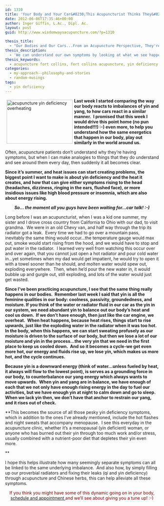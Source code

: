 ```yaml
---
id: 1310
title: 'Your Body and Your Car&#8230;This Acupuncturist Thinks They&#8217;re Not All that Different!'
date: 2012-06-06T17:35:46+00:00
author: Inger Giffin, L.Ac., Dipl. Ac.
layout: post
guid: http://www.wisdomwaysacupuncture.com/?p=1310

thesis_title:
  - "Our Bodies and Our Cars...From an Acupuncture Perspective, They're Really Not All that Different."
thesis_description:
  - 'We can understand our own symptoms by looking at what we see happening around us. This article compares Yin Deficiency to an overheating car. '
thesis_keywords:
  - acupuncture fort collins, fort collins acupuncture, yin deficiency
categories:
  - my-approach--philosophy-and-stories
  - random-musings
tags:
  - yin deficiency
---
```

<img src="https://origin.ih.constantcontact.com/fs085/1102844965003/img/113.jpg" alt="acupuncture yin deficiency overheating" width="216" height="143" align="left" border="0" hspace="5" vspace="5" />

**Last week I started comparing the way our body reacts to imbalances of yin and yang, to how cars react in a similar manner.  I promised that this week I would drive this point home (no pun intended!!!) :-) even more, to help you understand how the same energetics that happen in our body, play out similarly in the world around us.**

Often, acupuncture patients don&#8217;t understand why they&#8217;re having symptoms, but when I can make analogies to things that they do understand and see around them every day, then suddenly it all becomes clear.

**Since it&#8217;s summer, and heat issues can start creating problems, the biggest point I want to make is about yin deficiency and the heat it creates, and how that can give either symptoms rising to the head (headaches, dizziness, ringing in the ears, flushed face), or more insidious issues like high blood pressure or insomnia, which are also about energy rising.**

<p style="text-align: center;">
  <strong><em>So&#8230; the moment all you guys have been waiting for&#8230;car talk! :-)</em></strong>
</p>

Long before I was an acupuncturist, when I was a kid one summer, my sister and I drove cross country from California to Ohio with our dad, to visit grandma.  We were in an old Chevy van, and half way through the trip its radiator got a leak.  Every time we had to go over a mountain pass, inevitably the same thing would occur&#8230;the temperature gauge would max out, smoke would start rising from the hood, and we would have to stop and put water in the radiator.  I learned very well from watching this occur over and over again, that you cannot just open a hot radiator and pour cold water in&#8230;yet sometimes when my dad would get impatient, he would try to open it with a towel sooner than he should, and molten water would spew out, exploding everywhere.  Then, when he&#8217;d pour the new water in, it would bubble up and gurgle out, still exploding, and lots of the water would just get wasted.

**Since I&#8217;ve been practicing acupuncture, I see that the same thing really happens in our bodies.  Remember last week I said that yin is all the feminine qualities in our body: coolness, passivity, groundedness, and moisture. If you think of the water or radiator fluid in our car as the yin in our system, we need abundant yin to balance out our body&#8217;s heat and cool us down.  If we don&#8217;t have enough, then just like the car engine, we overheat.  When heat happens, because heat rises, things start to rise upwards, just like the exploding water in the radiator when it was too hot.  In the body, when this happens, we can start sweating profusely as our moisture is driven to the surface of our body, but then we lose a lot of our moisture and yin in the process&#8230;the very yin that we need in the first place to keep us cooled down.  And so it becomes a cycle-we get even more hot, our energy and fluids rise up, we lose yin, which makes us more hot, and the cycle continues.**

**Because yin is a downward energy (think of water&#8230;unless fueled by heat, it always will flow to the lowest point), is serves as a grounding force in our body, to counterbalance our yang energy which always wants to move upwards.  When yin and yang are in balance, we have enough of each that we not only have enough rising energy in the day to fuel our activities, but we have enough yin at night to calm down and go to sleep.  When we lack yin then, we don&#8217;t have that anchor to restrain our yang, and it rises out of check.** 

**This becomes the source of all those pesky yin deficiency symptoms, which in addition to the ones I&#8217;ve already mentioned, include the hot flashes and night sweats that accompany menopause.  I see this everyday in the acupuncture clinic, whether it&#8217;s a menopausal (yin deficient) woman, or anyone who has burned out their yin through too much work and/or stress, usually combined with a nutrient-poor diet that depletes their yin even more.
  
** 

I hope this helps illustrate how many seemingly separate symptoms can all be linked to the same underlying imbalance.  And also how, by simply filling up our proverbial radiators and fixing their leaks (qi and yin deficiency) through acupuncture and Chinese herbs, this can help alleviate all these symptoms.

<p style="text-align: center;">
  <span style="color: #800000;">If you think you might have some of this dynamic going on in your body,</span> <a href="http://www.wisdomwaysacupuncture.com/acupuncture-appointment-scheduling/">schedule and appointment </a><span style="color: #800000;">and we&#8217;ll see about giving you a tune up! :-)</span>
</p>